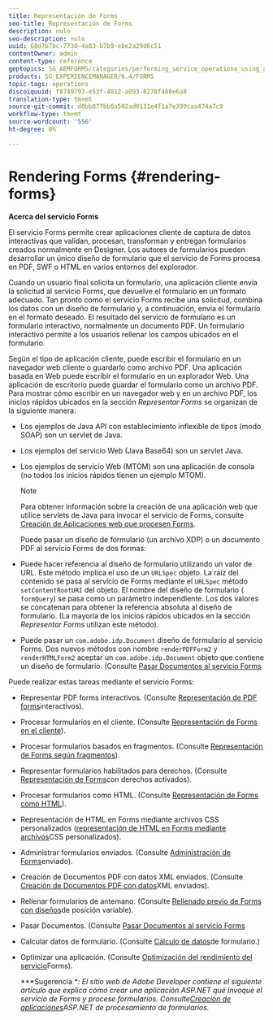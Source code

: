 ```yaml
---
title: Representación de Forms
seo-title: Representación de Forms
description: nulo
seo-description: nulo
uuid: 68d7b7bc-7730-4a83-b7b9-ebe2a29d6c51
contentOwner: admin
content-type: reference
geptopics: SG_AEMFORMS/categories/performing_service_operations_using_apis
products: SG_EXPERIENCEMANAGER/6.4/FORMS
topic-tags: operations
discoiquuid: f8749793-e53f-4812-a093-8278f480e6a8
translation-type: tm+mt
source-git-commit: d0bb877bb6a502ad0131e4f1a7e399caa474a7c9
workflow-type: tm+mt
source-wordcount: '556'
ht-degree: 0%

---
```



# Rendering Forms {#rendering-forms}

**Acerca del servicio Forms**

El servicio Forms permite crear aplicaciones cliente de captura de datos interactivas que validan, procesan, transforman y entregan formularios creados normalmente en Designer. Los autores de formularios pueden desarrollar un único diseño de formulario que el servicio de Forms procesa en PDF, SWF o HTML en varios entornos del explorador.

Cuando un usuario final solicita un formulario, una aplicación cliente envía la solicitud al servicio Forms, que devuelve el formulario en un formato adecuado. Tan pronto como el servicio Forms recibe una solicitud, combina los datos con un diseño de formulario y, a continuación, envía el formulario en el formato deseado. El resultado del servicio de formulario es un formulario interactivo, normalmente un documento PDF. Un formulario interactivo permite a los usuarios rellenar los campos ubicados en el formulario.

Según el tipo de aplicación cliente, puede escribir el formulario en un navegador web cliente o guardarlo como archivo PDF. Una aplicación basada en Web puede escribir el formulario en un explorador Web. Una aplicación de escritorio puede guardar el formulario como un archivo PDF. Para mostrar cómo escribir en un navegador web y en un archivo PDF, los inicios rápidos ubicados en la sección *Representar Forms* se organizan de la siguiente manera:

* Los ejemplos de Java API con establecimiento inflexible de tipos (modo SOAP) son un servlet de Java.
* Los ejemplos del servicio Web (Java Base64) son un servlet Java.
* Los ejemplos de servicio Web (MTOM) son una aplicación de consola (no todos los inicios rápidos tienen un ejemplo MTOM).

   >[!NOTE]
   >
   >Para obtener información sobre la creación de una aplicación web que utilice servlets de Java para invocar el servicio de Forms, consulte [Creación de Aplicaciones web que procesen Forms](/help/forms/developing/creating-web-applications-renders-forms.md).

   Puede pasar un diseño de formulario (un archivo XDP) o un documento PDF al servicio Forms de dos formas:

* Puede hacer referencia al diseño de formulario utilizando un valor de URL. Este método implica el uso de un `URLSpec` objeto. La raíz del contenido se pasa al servicio de Forms mediante el `URLSpec` método `setContentRootURI` del objeto. El nombre del diseño de formulario ( `formQuery`) se pasa como un parámetro independiente. Los dos valores se concatenan para obtener la referencia absoluta al diseño de formulario. (La mayoría de los inicios rápidos ubicados en la sección *Representar Forms* utilizan este método).
* Puede pasar un `com.adobe.idp.Document` diseño de formulario al servicio Forms. Dos nuevos métodos con nombre `renderPDFForm2` y `renderHTMLForm2` aceptar un `com.adobe.idp.Document` objeto que contiene un diseño de formulario. (Consulte [Pasar Documentos al servicio Forms](/help/forms/developing/passing-documents-forms-service.md)

Puede realizar estas tareas mediante el servicio Forms:

* Representar PDF forms interactivos. (Consulte [Representación de PDF forms](/help/forms/developing/rendering-interactive-pdf-forms.md)interactivos).
* Procesar formularios en el cliente. (Consulte [Representación de Forms en el cliente](/help/forms/developing/rendering-forms-client.md)).
* Procesar formularios basados en fragmentos. (Consulte [Representación de Forms según fragmentos](/help/forms/developing/rendering-forms-based-fragments.md)).
* Representar formularios habilitados para derechos. (Consulte [Representación de Forms](/help/forms/developing/rendering-rights-enabled-forms.md)con derechos activados).
* Procesar formularios como HTML. (Consulte [Representación de Forms como HTML](/help/forms/developing/rendering-forms-html.md)).
* Representación de HTML en Forms mediante archivos CSS personalizados ([representación de HTML en Forms mediante archivos](/help/forms/developing/rendering-html-forms-using-custom.md)CSS personalizados).
* Administrar formularios enviados. (Consulte [Administración de Forms](/help/forms/developing/handling-submitted-forms.md)enviado).
* Creación de Documentos PDF con datos XML enviados. (Consulte [Creación de Documentos PDF con datos](/help/forms/developing/creating-pdf-documents-submitted-xml.md)XML enviados).
* Rellenar formularios de antemano. (Consulte [Rellenado previo de Forms con diseños](/help/forms/developing/prepopulating-forms-flowable-layouts.md)de posición variable).
* Pasar Documentos. (Consulte [Pasar Documentos al servicio Forms](/help/forms/developing/passing-documents-forms-service.md)
* Calcular datos de formulario. (Consulte [Cálculo de datos](/help/forms/developing/calculating-form-data.md)de formulario.)
* Optimizar una aplicación. (Consulte [Optimización del rendimiento del servicio](/help/forms/developing/optimizing-performance-forms-service.md)Forms).

   ***Sugerencia **: El sitio web de Adobe Developer contiene el siguiente artículo que explica cómo crear una aplicación ASP.NET que invoque el servicio de Forms y procese formularios. Consulte[Creación de aplicaciones](https://www.adobe.com/devnet/livecycle/articles/asp_net.html)ASP.NET de procesamiento de formularios.*

